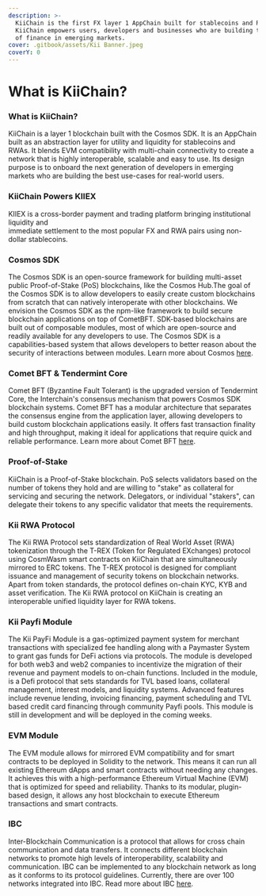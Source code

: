 ```yaml
---
description: >-
  KiiChain is the first FX layer 1 AppChain built for stablecoins and RWAs.
  KiiChain empowers users, developers and businesses who are building the future
  of finance in emerging markets.
cover: .gitbook/assets/Kii Banner.jpeg
coverY: 0
---
```


# What is KiiChain?

### What is KiiChain?

KiiChain is a layer 1 blockchain built with the Cosmos SDK. It is an AppChain built as an abstraction layer for utility and liquidity for stablecoins and RWAs. It blends EVM compatibility with multi-chain connectivity to create a network that is highly interoperable, scalable and easy to use. Its design purpose is to onboard the next generation of developers in emerging markets who are building the best use-cases for real-world users.

### KiiChain Powers KIIEX

KIIEX is a cross-border payment and trading platform bringing institutional liquidity and\
immediate settlement to the most popular FX and RWA pairs using non-dollar stablecoins.&#x20;

### Cosmos SDK

The Cosmos SDK is an open-source framework for building multi-asset public Proof-of-Stake (PoS) blockchains, like the Cosmos Hub.The goal of the Cosmos SDK is to allow developers to easily create custom blockchains from scratch that can natively interoperate with other blockchains. We envision the Cosmos SDK as the npm-like framework to build secure blockchain applications on top of CometBFT. SDK-based blockchains are built out of composable modules, most of which are open-source and readily available for any developers to use. The Cosmos SDK is a capabilities-based system that allows developers to better reason about the security of interactions between modules. Learn more about Cosmos [here](https://docs.cosmos.network/).

### Comet BFT & Tendermint Core

Comet BFT (Byzantine Fault Tolerant) is the upgraded version of Tendermint Core, the Interchain's consensus mechanism that powers Cosmos SDK blockchain systems. Comet BFT has a modular architecture that separates the consensus engine from the application layer, allowing developers to build custom blockchain applications easily. It offers fast transaction finality and high throughput, making it ideal for applications that require quick and reliable performance. Learn more about Comet BFT [here](https://cometbft.com/).

### Proof-of-Stake

KiiChain is a Proof-of-Stake blockchain. PoS selects validators based on the number of tokens they hold and are willing to "stake" as collateral for servicing and securing the network. Delegators, or individual "stakers", can delegate their tokens to any specific validator that meets the requirements.

### Kii RWA Protocol

The Kii RWA Protocol sets standardization of Real World Asset (RWA) tokenization through the T-REX (Token for Regulated EXchanges) protocol using CosmWasm smart contracts on KiiChain that are simultaneously mirrored to ERC tokens. The T-REX protocol is designed for compliant issuance and management of security tokens on blockchain networks. Apart from token standards, the protocol defines on-chain KYC, KYB and asset verification. The Kii RWA protocol on KiiChain is creating an interoperable unified liquidity layer for RWA tokens.

### Kii Payfi Module

The Kii PayFi Module is a gas-optimized payment system for merchant transactions with specialized fee handling along with a Paymaster System to grant gas funds for DeFi actions via protocols. The module is developed for both web3 and web2 companies to incentivize the migration of their revenue and payment models to on-chain functions. Included in the module, is a Defi protocol that sets standards for TVL based loans, collateral management, interest models, and liquidity systems. Advanced features include revenue lending, invoicing financing, payment scheduling and TVL based credit card financing through community Payfi pools. This module is still in development and will be deployed in the coming weeks.

### &#x20;EVM Module

The EVM module allows for mirrored EVM compatibility and for smart contracts to be deployed in Solidity to the network. This means it can run all existing Ethereum dApps and smart contracts without needing any changes. It achieves this with a high-performance Ethereum Virtual Machine (EVM) that is optimized for speed and reliability. Thanks to its modular, plugin-based design, it allows any host blockchain to execute Ethereum transactions and smart contracts.

### IBC

Inter-Blockchain Communication is a protocol that allows for cross chain communication and data transfers. It connects different blockchain networks to promote high levels of interoperability, scalability and communication. IBC can be implemented to any blockchain network as long as it conforms to its protocol guidelines. Currently, there are over 100 networks integrated into IBC. Read more about IBC [here](https://www.ibcprotocol.dev/).
